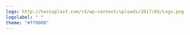 ```yaml
---
logo: http://hostaplast.com/rd/wp-content/uploads/2017/03/Logo.png
logolabel: " "
theme: "#ff0000"
---
```

